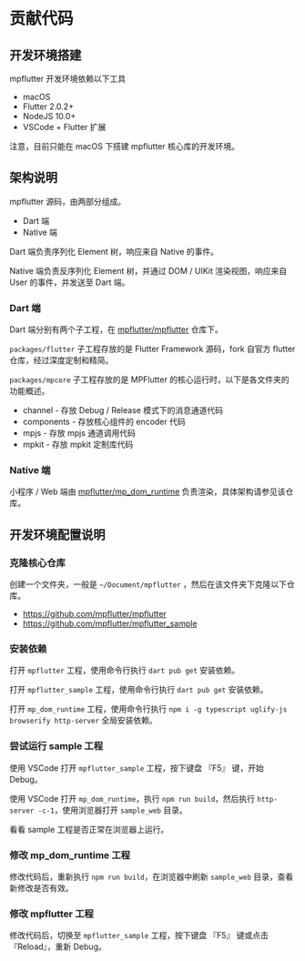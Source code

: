 # 贡献代码

## 开发环境搭建

mpflutter 开发环境依赖以下工具

* macOS 
* Flutter 2.0.2+
* NodeJS 10.0+
* VSCode + Flutter 扩展

注意，目前只能在 macOS 下搭建 mpflutter 核心库的开发环境。

## 架构说明

mpflutter 源码，由两部分组成。

* Dart 端
* Native 端

Dart 端负责序列化 Element 树，响应来自 Native 的事件。

Native 端负责反序列化 Element 树，并通过 DOM / UIKit 渲染视图，响应来自 User 的事件，并发送至 Dart 端。

### Dart 端

Dart 端分别有两个子工程，在 [mpflutter/mpflutter](https://github.com/mpflutter/mpflutter) 仓库下。

`packages/flutter` 子工程存放的是 Flutter Framework 源码，fork 自官方 flutter 仓库，经过深度定制和精简。

`packages/mpcore` 子工程存放的是 MPFlutter 的核心运行时，以下是各文件夹的功能概述。

* channel - 存放 Debug / Release 模式下的消息通道代码
* components - 存放核心组件的 encoder 代码
* mpjs - 存放 mpjs 通道调用代码
* mpkit - 存放 mpkit 定制库代码

### Native 端

小程序 / Web 端由 [mpflutter/mp_dom_runtime](https://github.com/mpflutter/mpflutter/tree/master/packages/mp_dom_runtime) 负责渲染，具体架构请参见该仓库。

## 开发环境配置说明

### 克隆核心仓库

创建一个文件夹，一般是 `~/Document/mpflutter` ，然后在该文件夹下克隆以下仓库。

* https://github.com/mpflutter/mpflutter
* https://github.com/mpflutter/mpflutter_sample

### 安装依赖

打开 `mpflutter` 工程，使用命令行执行 `dart pub get` 安装依赖。

打开 `mpflutter_sample` 工程，使用命令行执行 `dart pub get` 安装依赖。

打开 `mp_dom_runtime` 工程，使用命令行执行 `npm i -g typescript uglify-js browserify http-server` 全局安装依赖。

### 尝试运行 sample 工程

使用 VSCode 打开 `mpflutter_sample` 工程，按下键盘 『F5』 键，开始 Debug。

使用 VSCode 打开 `mp_dom_runtime`，执行 `npm run build`，然后执行 `http-server -c-1`，使用浏览器打开 `sample_web` 目录。

看看 sample 工程是否正常在浏览器上运行。

### 修改 mp_dom_runtime 工程

修改代码后，重新执行 `npm run build`，在浏览器中刷新 `sample_web` 目录，查看新修改是否有效。

### 修改 mpflutter 工程

修改代码后，切换至 `mpflutter_sample` 工程，按下键盘 『F5』 键或点击 『Reload』，重新 Debug。
